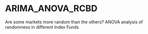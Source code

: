 # ARIMA_ANOVA_RCBD
Are some markets more random than the others? ANOVA analysis of randomness in different Index Funds
